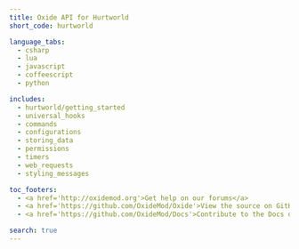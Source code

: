 ```yaml
---
title: Oxide API for Hurtworld
short_code: hurtworld

language_tabs:
  - csharp
  - lua
  - javascript
  - coffeescript
  - python

includes:
  - hurtworld/getting_started
  - universal_hooks
  - commands
  - configurations
  - storing_data
  - permissions
  - timers
  - web_requests
  - styling_messages

toc_footers:
  - <a href='http://oxidemod.org'>Get help on our forums</a>
  - <a href='https://github.com/OxideMod/Oxide'>View the source on GitHub</a>
  - <a href='https://github.com/OxideMod/Docs'>Contribute to the Docs on GitHub</a>

search: true
---
```


